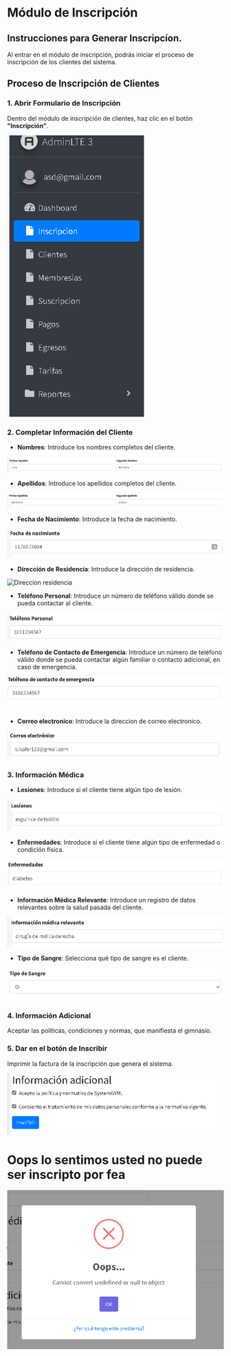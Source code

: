 # Módulo de Inscripción

## Instrucciones para Generar Inscripcíon.

Al entrar en el módulo de inscripción, podrás iniciar el proceso de inscripción de los clientes del sistema.

## Proceso de Inscripción de Clientes

### 1. Abrir Formulario de Inscripción
Dentro del módulo de inscripción de clientes, haz clic en el botón **"Inscripción"**.

![Modulo de inscripcion](images/Modulo_de_inscripcion.png)

### 2. Completar Información del Cliente
- **Nombres**: Introduce los nombres completos del cliente.

![Nombre](images/Nombres.png)

- **Apellidos**: Introduce los apellidos completos del cliente.

![Apellidos](images/Apellido.png)

- **Fecha de Nacimiento**: Introduce la fecha de nacimiento.

![Fecha nacimiento](images/Fecha_de_nacimiento.png)

- **Dirección de Residencia**: Introduce la dirección de residencia.

![Direccion residencia](images/Dirección.png)

- **Teléfono Personal**: Introduce un número de teléfono válido donde se pueda contactar al cliente.

![Telefono personal](images/Telefono_personal.png)

- **Teléfono de Contacto de Emergencia**: Introduce un número de teléfono válido donde se pueda contactar algún familiar o contacto adicional, en caso de emergencia.

![Telefono emergencia](images/Telefono_de_emergencia.png)

- **Correo electronico**: Introduce la direccion de correo electronico.

![Correo](images/Correo_electronico.png)

### 3. Información Médica
- **Lesiones**: Introduce si el cliente tiene algún tipo de lesión.

![Lesiones](images/Lesiones.png)

- **Enfermedades**: Introduce si el cliente tiene algún tipo de enfermedad o condición física.

![Enfermedades](images/Enfermedades.png)

- **Información Médica Relevante**: Introduce un registro de datos relevantes sobre la salud pasada del cliente.

![Informacion medica](images/Informacion_medica.png)

- **Tipo de Sangre**: Selecciona qué tipo de sangre es el cliente.

![Tipo de sangre](images/Tipo_de_sangre.png)

### 4. Información Adicional
Aceptar las políticas, condiciones y normas, que manifiesta el gimnasio.

### 5. Dar en el botón de Inscribir
Imprimir la factura de la inscripción que genera el sistema.

![Informacion adicional](images/Informacion_adicionales.png)

# **Oops lo sentimos usted no puede ser inscripto por fea**

![oops](images/Oops.png)